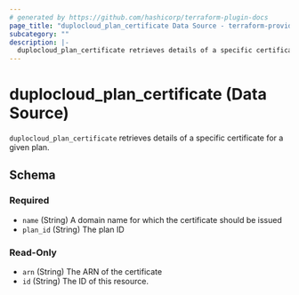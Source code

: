 ```yaml
---
# generated by https://github.com/hashicorp/terraform-plugin-docs
page_title: "duplocloud_plan_certificate Data Source - terraform-provider-duplocloud"
subcategory: ""
description: |-
  duplocloud_plan_certificate retrieves details of a specific certificate for a given plan.
---
```


# duplocloud_plan_certificate (Data Source)

`duplocloud_plan_certificate` retrieves details of a specific certificate for a given plan.



<!-- schema generated by tfplugindocs -->
## Schema

### Required

- `name` (String) A domain name for which the certificate should be issued
- `plan_id` (String) The plan ID

### Read-Only

- `arn` (String) The ARN of the certificate
- `id` (String) The ID of this resource.


